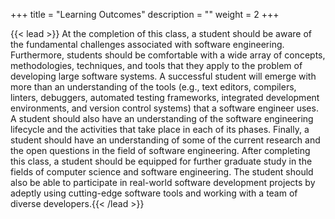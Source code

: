+++
title = "Learning Outcomes"
description = ""
weight = 2
+++

{{< lead >}}
At the completion of this class, a student should be aware of the fundamental challenges associated with software engineering. Furthermore, students should be comfortable with a wide array of concepts, methodologies, techniques, and tools that they apply to the problem of developing large software systems. A successful student will emerge with more than an understanding of the tools (e.g., text editors, compilers, linters, debuggers, automated testing frameworks, integrated development environments, and version control systems) that a software engineer uses. A student should also have an understanding of the software engineering lifecycle and the activities that take place in each of its phases. Finally, a student should have an understanding of some of the current research and the open questions in the field of software engineering. After completing this class, a student should be equipped for further graduate study in the fields of computer science and software engineering. The student should also be able to participate in real-world software development projects by adeptly using cutting-edge software tools and working with a team of diverse developers.{{< /lead >}}
